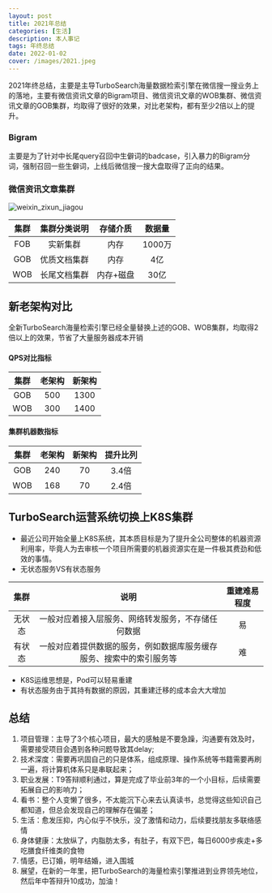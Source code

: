 ```yaml
---
layout: post
title: 2021年总结
categories: [生活]
description: 本人事记
tags: 年终总结
date: 2022-01-02
cover: /images/2021.jpeg
---
```


2021年终总结，主要是主导TurboSearch海量数据检索引擎在微信搜一搜业务上的落地，主要有微信资讯文章的Bigram项目、微信资讯文章的WOB集群、微信资讯文章的GOB集群，均取得了很好的效果，对比老架构，都有至少2倍以上的提升。

### Bigram

主要是为了针对中长尾query召回中生僻词的badcase，引入暴力的Bigram分词，强制召回一些生僻词，上线后微信搜一搜大盘取得了正向的结果。

### 微信资讯文章集群

![weixin_zixun_jiagou](http://nettyxiong.github.io/images/weixin_zixun_jiagou.png)

| 集群 | 集群分类说明 | 存储介质  | 数据量 |
| :--: | :----------: | :-------: | :----: |
| FOB  |   实新集群   |   内存    | 1000万 |
| GOB  | 优质文档集群 |   内存    |  4亿   |
| WOB  | 长尾文档集群 | 内存+磁盘 |  30亿  |

## 新老架构对比

全新TurboSearch海量检索引擎已经全量替换上述的GOB、WOB集群，均取得2倍以上的效果，节省了大量服务器成本开销

#### QPS对比指标

| 集群 | 老架构 | 新架构 |
| :--: | :----: | :----: |
| GOB  |  500   |  1300  |
| WOB  |  300   |  1400  |

#### 集群机器数指标
| 集群 | 老架构 | 新架构 | 提升比列|
| :--: | :----: | :----: | :----:|
| GOB  |  240   |  70  |3.4倍 |
| WOB  |  168   |  70  | 2.4倍|

## TurboSearch运营系统切换上K8S集群
- 最近公司开始全量上K8S系统，其本质目标是为了提升全公司整体的机器资源利用率，毕竟人为去审核一个项目所需要的机器资源实在是一件极其费劲和低效的事情。
- 无状态服务VS有状态服务

| 集群 | 说明 | 重建难易程度 |
| :--: | :----: | :----: | 
| 无状态  |  一般对应着接入层服务、网络转发服务，不存储任何数据   |  易 |
| 有状态  |  一般对应着提供数据的服务，例如数据库服务缓存服务、搜索中的索引服务等  | 难 |
- K8S运维思想是，Pod可以轻易重建
- 有状态服务由于其持有数据的原因，其重建迁移的成本会大大增加

## 总结

1. 项目管理：主导了3个核心项目，最大的感触是不要急躁，沟通要有效及时，需要接受项目会遇到各种问题导致其delay;
2. 技术深度：需要再巩固自己的只是体系，组成原理、操作系统等书籍需要再刷一遍，将计算机体系只是串联起来；
3. 职业发展：T9答辩顺利通过，算是完成了毕业前3年的一个小目标，后续需要拓展自己的影响力；
4. 看书：整个人变懒了很多，不太能沉下心来去认真读书，总觉得这些知识自己都知道，但总会发现自己的理解存在偏差；
5. 生活：愈发压抑，内心似乎不快乐，没了激情和动力，后续要找朋友多联络感情
6. 身体健康：太放纵了，内脂肪太多，有肚子，有双下巴，每日6000步疾走+多吃膳食纤维类的食物
7. 情感，已订婚，明年结婚，进入围城
8. 展望，在新的一年里，把TurboSearch的海量检索引擎推进到业界领先地位，然后年中答辩升10成功，加油！